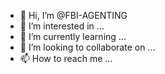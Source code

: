 - 👋 Hi, I’m @FBI-AGENTING
- 👀 I’m interested in ...
- 🌱 I’m currently learning ...
- 💞️ I’m looking to collaborate on ...
- 📫 How to reach me ...

<!---
FBI-AGENTING/FBI-AGENTING is a ✨ special ✨ repository because its `README.md` (this file) appears on your GitHub profile.
You can click the Preview link to take a look at your changes.
--->
